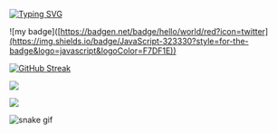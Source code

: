 

[![Typing SVG](https://readme-typing-svg.herokuapp.com?font=Roboto+Mono&size=22&pause=1000&color=F72761&width=435&lines=Hiya%F0%9F%91%8B+My+name+is+Jessica+Yve+;I'm+33+years+old+and+from+Brazil;Welcome+to+my+Github+%F0%9F%9A%80)](https://git.io/typing-svg)





!\[my badge\]([https://badgen.net/badge/hello/world/red?icon=twitter](https://img.shields.io/badge/JavaScript-323330?style=for-the-badge&logo=javascript&logoColor=F7DF1E))

[![GitHub Streak](https://github-readme-streak-stats.herokuapp.com?user=jessicayve&theme=radical)](https://git.io/streak-stats)




<img src="{(https://img.shields.io/badge/JavaScript-323330?style=for-the-badge&logo=javascript&logoColor=F7DF1E)}" />

<img src="{[BadgeURLHere](https://img.shields.io/badge/Codecov-F01F7A?style=for-the-badge&logo=Codecov&logoColor=white
)}" />

![snake gif](https://github.com/jessicayve/jessicayve/blob/output/github-contribution-grid-snake.svg)
